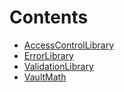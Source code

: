 

# Contents
- [AccessControlLibrary](AccessControlLibrary.sol/library.AccessControlLibrary.md)
- [ErrorLibrary](ErrorLibrary.sol/library.ErrorLibrary.md)
- [ValidationLibrary](ValidationLibrary.sol/library.ValidationLibrary.md)
- [VaultMath](VaultMath.sol/library.VaultMath.md)
